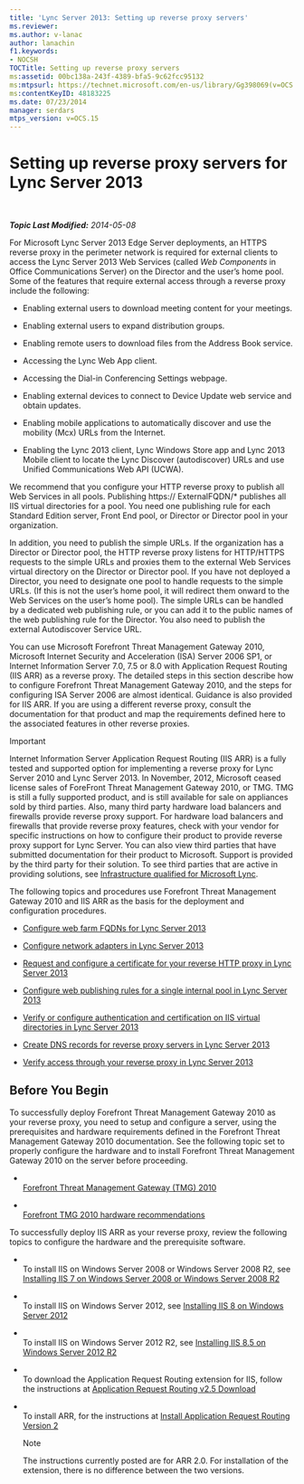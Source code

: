 ```yaml
---
title: 'Lync Server 2013: Setting up reverse proxy servers'
ms.reviewer: 
ms.author: v-lanac
author: lanachin
f1.keywords:
- NOCSH
TOCTitle: Setting up reverse proxy servers
ms:assetid: 00bc138a-243f-4389-bfa5-9c62fcc95132
ms:mtpsurl: https://technet.microsoft.com/en-us/library/Gg398069(v=OCS.15)
ms:contentKeyID: 48183225
ms.date: 07/23/2014
manager: serdars
mtps_version: v=OCS.15
---
```


<div data-xmlns="http://www.w3.org/1999/xhtml">

<div class="topic" data-xmlns="http://www.w3.org/1999/xhtml" data-msxsl="urn:schemas-microsoft-com:xslt" data-cs="http://msdn.microsoft.com/">

<div data-asp="http://msdn2.microsoft.com/asp">

# Setting up reverse proxy servers for Lync Server 2013

</div>

<div id="mainSection">

<div id="mainBody">

<span> </span>

_**Topic Last Modified:** 2014-05-08_

For Microsoft Lync Server 2013 Edge Server deployments, an HTTPS reverse proxy in the perimeter network is required for external clients to access the Lync Server 2013 Web Services (called *Web Components* in Office Communications Server) on the Director and the user’s home pool. Some of the features that require external access through a reverse proxy include the following:

  - Enabling external users to download meeting content for your meetings.

  - Enabling external users to expand distribution groups.

  - Enabling remote users to download files from the Address Book service.

  - Accessing the Lync Web App client.

  - Accessing the Dial-in Conferencing Settings webpage.

  - Enabling external devices to connect to Device Update web service and obtain updates.

  - Enabling mobile applications to automatically discover and use the mobility (Mcx) URLs from the Internet.

  - Enabling the Lync 2013 client, Lync Windows Store app and Lync 2013 Mobile client to locate the Lync Discover (autodiscover) URLs and use Unified Communications Web API (UCWA).

We recommend that you configure your HTTP reverse proxy to publish all Web Services in all pools. Publishing https:// ExternalFQDN/\* publishes all IIS virtual directories for a pool. You need one publishing rule for each Standard Edition server, Front End pool, or Director or Director pool in your organization.

In addition, you need to publish the simple URLs. If the organization has a Director or Director pool, the HTTP reverse proxy listens for HTTP/HTTPS requests to the simple URLs and proxies them to the external Web Services virtual directory on the Director or Director pool. If you have not deployed a Director, you need to designate one pool to handle requests to the simple URLs. (If this is not the user’s home pool, it will redirect them onward to the Web Services on the user’s home pool). The simple URLs can be handled by a dedicated web publishing rule, or you can add it to the public names of the web publishing rule for the Director. You also need to publish the external Autodiscover Service URL.

You can use Microsoft Forefront Threat Management Gateway 2010, Microsoft Internet Security and Acceleration (ISA) Server 2006 SP1, or Internet Information Server 7.0, 7.5 or 8.0 with Application Request Routing (IIS ARR) as a reverse proxy. The detailed steps in this section describe how to configure Forefront Threat Management Gateway 2010, and the steps for configuring ISA Server 2006 are almost identical. Guidance is also provided for IIS ARR. If you are using a different reverse proxy, consult the documentation for that product and map the requirements defined here to the associated features in other reverse proxies.

<div>


> [!IMPORTANT]  
> Internet Information Server Application Request Routing (IIS ARR) is a fully tested and supported option for implementing a reverse proxy for Lync Server 2010 and Lync Server 2013. In November, 2012, Microsoft ceased license sales of ForeFront Threat Management Gateway 2010, or TMG. TMG is still a fully supported product, and is still available for sale on appliances sold by third parties. Also, many third party hardware load balancers and firewalls provide reverse proxy support. For hardware load balancers and firewalls that provide reverse proxy features, check with your vendor for specific instructions on how to configure their product to provide reverse proxy support for Lync Server. You can also view third parties that have submitted documentation for their product to Microsoft. Support is provided by the third party for their solution. To see third parties that are active in providing solutions, see <A href="https://go.microsoft.com/fwlink/?linkid=268730">Infrastructure qualified for Microsoft Lync</A>.



</div>

The following topics and procedures use Forefront Threat Management Gateway 2010 and IIS ARR as the basis for the deployment and configuration procedures.

  - [Configure web farm FQDNs for Lync Server 2013](lync-server-2013-configure-web-farm-fqdns.md)

  - [Configure network adapters in Lync Server 2013](lync-server-2013-configure-network-adapters.md)

  - [Request and configure a certificate for your reverse HTTP proxy in Lync Server 2013](lync-server-2013-request-and-configure-a-certificate-for-your-reverse-http-proxy.md)

  - [Configure web publishing rules for a single internal pool in Lync Server 2013](lync-server-2013-configure-web-publishing-rules-for-a-single-internal-pool.md)

  - [Verify or configure authentication and certification on IIS virtual directories in Lync Server 2013](lync-server-2013-verify-or-configure-authentication-and-certification-on-iis-virtual-directories.md)

  - [Create DNS records for reverse proxy servers in Lync Server 2013](lync-server-2013-create-dns-records-for-reverse-proxy-servers.md)

  - [Verify access through your reverse proxy in Lync Server 2013](lync-server-2013-verify-access-through-your-reverse-proxy.md)

<div>

## Before You Begin

To successfully deploy Forefront Threat Management Gateway 2010 as your reverse proxy, you need to setup and configure a server, using the prerequisites and hardware requirements defined in the Forefront Threat Management Gateway 2010 documentation. See the following topic set to properly configure the hardware and to install Forefront Threat Management Gateway 2010 on the server before proceeding.

  - <span></span>  
    [Forefront Threat Management Gateway (TMG) 2010](https://go.microsoft.com/fwlink/?linkid=291292)

  - <span></span>  
    [Forefront TMG 2010 hardware recommendations](https://go.microsoft.com/fwlink/?linkid=291293)

To successfully deploy IIS ARR as your reverse proxy, review the following topics to configure the hardware and the prerequisite software.

  - <span></span>  
    To install IIS on Windows Server 2008 or Windows Server 2008 R2, see [Installing IIS 7 on Windows Server 2008 or Windows Server 2008 R2](https://go.microsoft.com/fwlink/?linkid=291296)

  - <span></span>  
    To install IIS on Windows Server 2012, see [Installing IIS 8 on Windows Server 2012](https://go.microsoft.com/fwlink/?linkid=291297)

  - <span></span>  
    To install IIS on Windows Server 2012 R2, see [Installing IIS 8.5 on Windows Server 2012 R2](https://go.microsoft.com/fwlink/?linkid=330687)

  - <span></span>  
    To download the Application Request Routing extension for IIS, follow the instructions at [Application Request Routing v2.5 Download](https://go.microsoft.com/fwlink/?linkid=291298)

  - <span></span>  
    To install ARR, for the instructions at [Install Application Request Routing Version 2](https://go.microsoft.com/fwlink/?linkid=291299)
    
    <div>
    

    > [!NOTE]  
    > The instructions currently posted are for ARR 2.0. For installation of the extension, there is no difference between the two versions.

    
    </div>

</div>

</div>

<span> </span>

</div>

</div>

</div>

